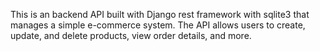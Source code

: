 This is an backend API built with Django rest framework with sqlite3 that manages a simple e-commerce system. The API allows users to create, update, and delete products, view order details, and more.
